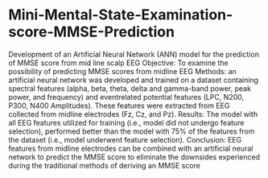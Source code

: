 # Mini-Mental-State-Examination-score-MMSE-Prediction
Development of an Artificial Neural Network (ANN) model for the prediction of MMSE score from mid line scalp EEG
Objective: To examine the possibility of predicting MMSE scores from midline EEG
Methods: an artificial neural network was developed and trained on a dataset containing spectral features (alpha, beta, theta, delta and gamma-band power, peak power, and frequency) and eventrelated potential features (LPC, N200, P300, N400 Amplitudes). These features were extracted from EEG collected from midline electrodes (Fz, Cz, and Pz).
Results: The model with all EEG features utilized for training (i.e., model did not undergo feature selection), performed better than the model with 75% of the features from the dataset (i.e., model underwent feature selection).
Conclusion: EEG features from midline electrodes can be combined with an artificial neural network to predict the MMSE score to eliminate the downsides experienced during the traditional methods of deriving an MMSE score
